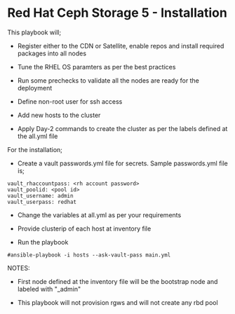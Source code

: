 # Red Hat Ceph Storage 5  -  Installation  

This playbook will;

- Register either to the CDN or Satellite, enable repos and install required packages into all nodes

- Tune the RHEL OS paramters as per the best practices

- Run some prechecks to validate all the nodes are ready for the deployment

- Define non-root user for ssh access

- Add new hosts to the cluster

- Apply Day-2 commands to create the cluster as per the labels defined at the all.yml file

For the installation;

- Create a vault  passwords.yml file for secrets. Sample passwords.yml file is;

```
vault_rhaccountpass: <rh account password>
vault_poolid: <pool id>
vault_username: admin
vault_userpass: redhat

```

- Change the variables at all.yml as per your requirements

- Provide clusterip of each host at inventory file

- Run the playbook

`#ansible-playbook -i hosts --ask-vault-pass main.yml`


NOTES:

- First node defined at the inventory file will be the bootstrap node and labeled with "_admin"

- This playbook will not provision rgws and will not create any rbd pool
